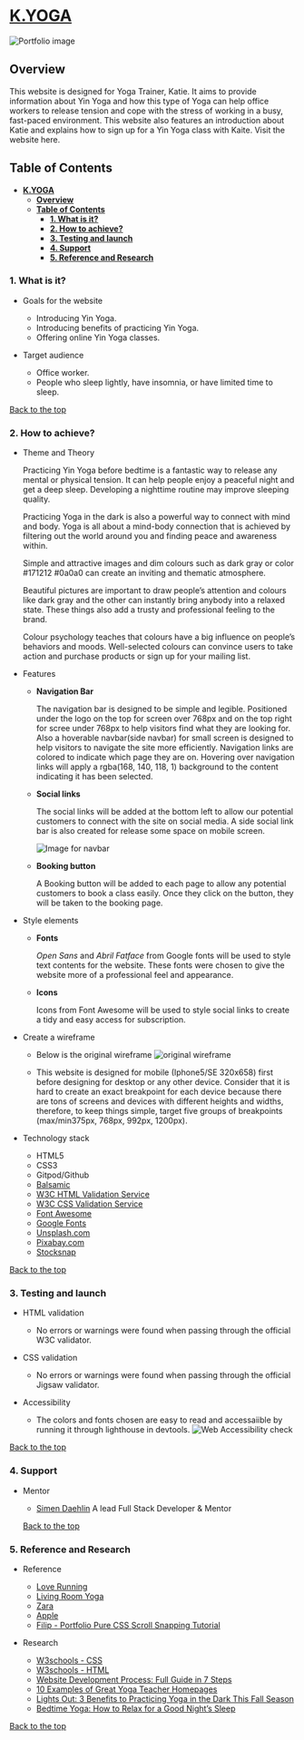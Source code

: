 # [**K.YOGA**](https://crankycat-loves-coding.github.io/K.YOGA/)

![Portfolio image](assets/images/portfolio-image.png)

## **Overview**

This website is designed for Yoga Trainer, Katie. It aims to provide information about Yin Yoga and how this type of Yoga can help office workers to release tension and cope with the stress of working in a busy, fast-paced environment. This website also features an introduction about Katie and  explains how to sign up for a Yin Yoga class with Kaite.
Visit the website here.

## **Table of Contents**

- [**K.YOGA**](#kyoga)
  - [**Overview**](#overview)
  - [**Table of Contents**](#table-of-contents)
    - [**1. What is it?**](#1-what-is-it)
    - [**2. How to achieve?**](#2-how-to-achieve)
    - [**3. Testing and launch**](#3-testing-and-launch)
    - [**4. Support**](#4-support)
    - [**5. Reference and Research**](#5-reference-and-research)

### **1. What is it?**

- Goals for the website

  - Introducing Yin Yoga.
  - Introducing benefits of practicing Yin Yoga.
  - Offering online Yin Yoga classes.

- Target audience

  - Office worker.
  - People who sleep lightly, have insomnia, or have limited time to sleep.

[Back to the top](#overview)

### **2. How to achieve?**

- Theme and Theory
  
  Practicing Yin Yoga before bedtime is a fantastic way to release any mental or physical tension. It can help people enjoy a peaceful night and get a deep sleep. Developing a nighttime routine may improve sleeping quality.

  Practicing Yoga in the dark is also a powerful way to connect with mind and body. Yoga is all about a mind-body connection that is achieved by filtering out the world around you and finding peace and awareness within.

  Simple and attractive images and dim colours such as dark gray or color #171212 #0a0a0 can create an inviting and thematic atmosphere.
  
  Beautiful pictures are important to draw people’s attention and colours like dark gray and the other can instantly bring anybody into a relaxed state. These things also add a trusty and professional feeling to the brand.
  
  Colour psychology teaches that colours have a big influence on people’s behaviors and moods. Well-selected colours can convince users to take action and purchase products or sign up for your mailing list.

- Features

  - **Navigation Bar**

    The navigation bar is designed to be simple and legible. Positioned under the logo on the top for screen over 768px and on the top right for scree under 768px to help visitors find what they are looking for. Also a hoverable navbar(side navbar) for small screen is designed to help visitors to navigate the site more efficiently. Navigation links are colored to indicate which page they are on. Hovering over navigation links will apply a rgba(168, 140, 118, 1) background to the content indicating it has been selected.

  - **Social links**

    The social links will be added at the bottom left to allow our potential customers to connect with the site on social media. A side social link bar is also created for release some space on mobile screen.

    ![Image for navbar](assets/images/navbar-image.jpg)

  - **Booking button**

    A Booking button will be added to each page to allow any potential customers to book a class easily. Once they click on the button, they will be taken to the booking page.

- Style elements
  - **Fonts**
  
    *Open Sans* and *Abril Fatface* from Google fonts will be used to style text contents for the website. These fonts were chosen to give the website more of a professional feel and appearance.

  - **Icons**

    Icons from Font Awesome will be used to style social links to create a tidy and easy access for subscription.

- Create a wireframe
  - Below is the original wireframe
  ![original wireframe](assets/images/wireframe.jpg)

  - This website is designed for mobile (Iphone5/SE 320x658) first before designing for desktop or any other device. Consider that it is hard to create an exact breakpoint for each device because there are tons of screens and devices with different heights and widths, therefore, to keep things simple, target five groups of breakpoints (max/min375px, 768px, 992px, 1200px).

- Technology stack

  - HTML5
  - CSS3
  - Gitpod/Github
  - [Balsamic](https://balsamiq.com/wireframes/)
  - [W3C HTML Validation Service](https://validator.w3.org/#validate_by_input)
  - [W3C CSS Validation Service](https://jigsaw.w3.org/css-validator/#validate_by_input)
  - [Font Awesome](https://fontawesome.com/)
  - [Google Fonts](https://fonts.google.com/)
  - [Unsplash.com](https://unsplash.com/)
  - [Pixabay.com](https://pixabay.com/)
  - [Stocksnap](Stocksnap.io)

[Back to the top](#overview)

### 3. **Testing and launch**

- HTML validation

  - No errors or warnings were found when passing through the official W3C validator.

- CSS validation

  - No errors or warnings were found when passing through the official Jigsaw validator.

- Accessibility

  - The colors and fonts chosen are easy to read and accessaiible by running it through lighthouse in devtools.
![Web Accessibility check](assets/images/Web-Accessibility.jpg)

[Back to the top](#overview)

### 4. **Support**

- Mentor

  - [Simen Daehlin](https://www.linkedin.com/in/simendaehlin/)
  A lead Full Stack Developer & Mentor

  [Back to the top](#overview)

### 5. **Reference and Research**

- Reference

  - [Love Running](https://github.com/Code-Institute-Solutions/love-running-2.0-sourcecode)
  - [Living Room Yoga](https://www.livingroomyoga.ie/)
  - [Zara](zara.com)
  - [Apple](apple.com)
  - [Filip - Portfolio Pure CSS Scroll Snapping Tutorial](https://www.youtube.com/watch?v=pNPkVQD7vlM&list=LL&index=8&ab_channel=Filip)

- Research

  - [W3schools - CSS](https://www.w3schools.com/css/default.asp)
  - [W3schools - HTML](https://www.w3schools.com/html/default.asp )
  - [Website Development Process: Full Guide in 7 Steps](https://xbsoftware.com/blog/website-development-process-full-guide/)  
  - [10 Examples of Great Yoga Teacher Homepages](https://www.susannerieker.com/10-examples-great-yoga-teacher-homepages/ )
  - [Lights Out: 3 Benefits to Practicing Yoga in the Dark This Fall Season](https://www.yogapedia.com/2/6927/yoga-practice/yoga-types/why-you-should-practice-yoga-in-the-dark)  
  - [Bedtime Yoga: How to Relax for a Good Night’s Sleep](https://www.healthline.com/health/healthy-sleep/bedtime-yoga
)

[Back to the top](#overview)
